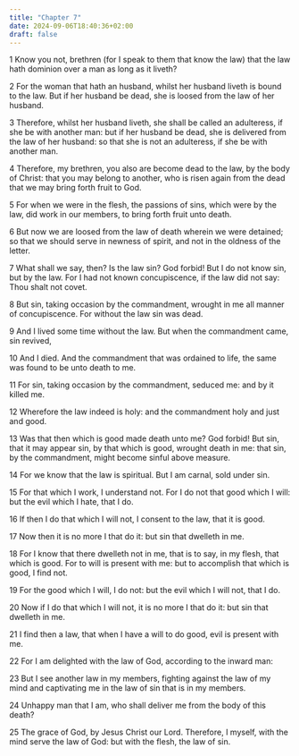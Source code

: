 ```yaml
---
title: "Chapter 7"
date: 2024-09-06T18:40:36+02:00
draft: false
---
```




1 Know you not, brethren (for I speak to them that know the law) that the law hath dominion over a man as long as it liveth?

2 For the woman that hath an husband, whilst her husband liveth is bound to the law. But if her husband be dead, she is loosed from the law of her husband.

3 Therefore, whilst her husband liveth, she shall be called an adulteress, if she be with another man: but if her husband be dead, she is delivered from the law of her husband: so that she is not an adulteress, if she be with another man.

4 Therefore, my brethren, you also are become dead to the law, by the body of Christ: that you may belong to another, who is risen again from the dead that we may bring forth fruit to God.

5 For when we were in the flesh, the passions of sins, which were by the law, did work in our members, to bring forth fruit unto death.

6 But now we are loosed from the law of death wherein we were detained; so that we should serve in newness of spirit, and not in the oldness of the letter.

7 What shall we say, then? Is the law sin? God forbid! But I do not know sin, but by the law. For I had not known concupiscence, if the law did not say: Thou shalt not covet.

8 But sin, taking occasion by the commandment, wrought in me all manner of concupiscence. For without the law sin was dead.

9 And I lived some time without the law. But when the commandment came, sin revived,

10 And I died. And the commandment that was ordained to life, the same was found to be unto death to me.

11 For sin, taking occasion by the commandment, seduced me: and by it killed me.

12 Wherefore the law indeed is holy: and the commandment holy and just and good.

13 Was that then which is good made death unto me? God forbid! But sin, that it may appear sin, by that which is good, wrought death in me: that sin, by the commandment, might become sinful above measure.

14 For we know that the law is spiritual. But I am carnal, sold under sin.

15 For that which I work, I understand not. For I do not that good which I will: but the evil which I hate, that I do.

16 If then I do that which I will not, I consent to the law, that it is good.

17 Now then it is no more I that do it: but sin that dwelleth in me.

18 For I know that there dwelleth not in me, that is to say, in my flesh, that which is good. For to will is present with me: but to accomplish that which is good, I find not.

19 For the good which I will, I do not: but the evil which I will not, that I do.

20 Now if I do that which I will not, it is no more I that do it: but sin that dwelleth in me.

21 I find then a law, that when I have a will to do good, evil is present with me.

22 For I am delighted with the law of God, according to the inward man:

23 But I see another law in my members, fighting against the law of my mind and captivating me in the law of sin that is in my members.

24 Unhappy man that I am, who shall deliver me from the body of this death?

25 The grace of God, by Jesus Christ our Lord. Therefore, I myself, with the mind serve the law of God: but with the flesh, the law of sin.

